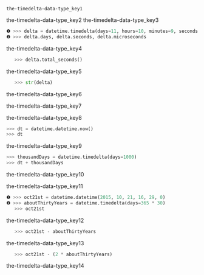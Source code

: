 ```ngMeta
the-timedelta-data-type_key1
```

the-timedelta-data-type_key2
the-timedelta-data-type_key3


```python
❶ >>> delta = datetime.timedelta(days=11, hours=10, minutes=9, seconds=8)
❷ >>> delta.days, delta.seconds, delta.microseconds
```
the-timedelta-data-type_key4
```python
   >>> delta.total_seconds()
```
the-timedelta-data-type_key5
```python
   >>> str(delta)
```
the-timedelta-data-type_key6


the-timedelta-data-type_key7


the-timedelta-data-type_key8
```python
>>> dt = datetime.datetime.now()
>>> dt
```
the-timedelta-data-type_key9
```python
>>> thousandDays = datetime.timedelta(days=1000)
>>> dt + thousandDays
```
the-timedelta-data-type_key10


the-timedelta-data-type_key11


```python
❶ >>> oct21st = datetime.datetime(2015, 10, 21, 16, 29, 0)
❷ >>> aboutThirtyYears = datetime.timedelta(days=365 * 30)
   >>> oct21st
```
the-timedelta-data-type_key12
```python
   >>> oct21st - aboutThirtyYears
```
the-timedelta-data-type_key13
```python
   >>> oct21st - (2 * aboutThirtyYears)
```
the-timedelta-data-type_key14
